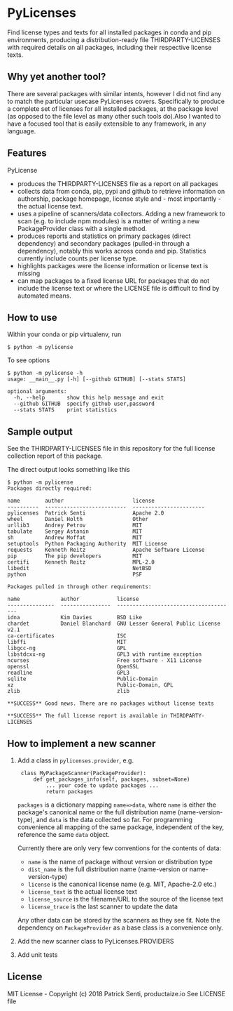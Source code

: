 PyLicenses
==========

Find license types and texts for all installed packages in conda and pip
environments, producing a distribution-ready file THIRDPARTY-LICENSES
with required details on all packages, including their respective license texts.

Why yet another tool?
---------------------

There are several packages with similar intents, however I did not find any
to match the particular usecase PyLicenses covers. Specifically to produce
a complete set of licenses for all installed packages, at the package level
(as opposed to the file level as many other such tools do).Also I wanted to have
a focused tool that is easily extensible to any framework, in any language.

Features
--------

PyLicense

* produces the THIRDPARTY-LICENSES file as a report on all packages
* collects data from conda, pip, pypi and github to retrieve information
  on authorship, package homepage, license style and - most importantly -
  the actual license text.
* uses a pipeline of scanners/data collectors. Adding a new framework to
  scan (e.g. to include npm modules) is a matter of writing a new PackageProvider
  class with a single method.
* produces reports and statistics on primary packages (direct dependency) and
  secondary packages (pulled-in through a dependency), notably this works across
  conda and pip. Statistics currently include counts per license type.
* highlights packages were the license information or license text is missing
* can map packages to a fixed license URL for packages that do not include
  the license text or where the LICENSE file is difficult to find by automated
  means.


How to use
----------

Within your conda or pip virtualenv, run

    $ python -m pylicense

To see options

    $ python -m pylicense -h
    usage: __main__.py [-h] [--github GITHUB] [--stats STATS]

    optional arguments:
      -h, --help       show this help message and exit
      --github GITHUB  specify github user,password
      --stats STATS    print statistics

Sample output
-------------

See the THIRDPARTY-LICENSES file in this repository for the full license
collection report of this package.

The direct output looks something like this

    $ python -m pylicense
    Packages directly required:

    name        author                      license
    ----------  --------------------------  -----------------------
    pylicenses  Patrick Senti               Apache 2.0
    wheel       Daniel Holth                Other
    urllib3     Andrey Petrov               MIT
    tabulate    Sergey Astanin              MIT
    sh          Andrew Moffat               MIT
    setuptools  Python Packaging Authority  MIT License
    requests    Kenneth Reitz               Apache Software License
    pip         The pip developers          MIT
    certifi     Kenneth Reitz               MPL-2.0
    libedit                                 NetBSD
    python                                  PSF

    Packages pulled in through other requirements:

    name             author            license
    ---------------  ----------------  --------------------------------------
    idna             Kim Davies        BSD Like
    chardet          Daniel Blanchard  GNU Lesser General Public License v2.1
    ca-certificates                    ISC
    libffi                             MIT
    libgcc-ng                          GPL
    libstdcxx-ng                       GPL3 with runtime exception
    ncurses                            Free software - X11 License
    openssl                            OpenSSL
    readline                           GPL3
    sqlite                             Public-Domain
    xz                                 Public-Domain, GPL
    zlib                               zlib

    **SUCCESS** Good news. There are no packages without license texts

    **SUCCESS** The full license report is available in THIRDPARTY-LICENSES


How to implement a new scanner
------------------------------

1. Add a class in `pylicenses.provider`, e.g.

        class MyPackageScanner(PackageProvider):
            def get_packages_info(self, packages, subset=None)
                ... your code to update packages ...
                return packages

   `packages` is a dictionary mapping `name=>data`, where `name` is either
   the package's canonical name or the full distribution name (name-version-type),
   and `data` is the data collected so far. For programming convenience all mapping
   of the same package, independent of the key, reference the same `data` object.

   Currently there are only very few conventions for the contents of data:

    * `name` is the name of package without version or distribution type
    * `dist_name` is the full distribution name (name-version or name-version-type)
    * `license` is the canonical license name (e.g. MIT, Apache-2.0 etc.)
    * `license_text` is the actual license text
    * `license_source` is the filename/URL to the source of the license text
    * `license_trace` is the last scanner to update the data

   Any other data can be stored by the scanners as they see fit. Note the
   dependency on `PackageProvider` as a base class is a convenience only.

2. Add the new scanner class to PyLicenses.PROVIDERS

3. Add unit tests

License
-------

MIT License - Copyright (c) 2018 Patrick Senti, productaize.io
See LICENSE file
